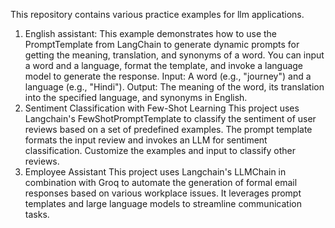 This repository contains various practice examples for llm applications.

1) English assistant:
    This example demonstrates how to use the PromptTemplate from LangChain to generate dynamic prompts for getting the meaning, translation, and synonyms of a word. You can input a word and a language, format the template, and invoke a language model to generate the response.
    Input: A word (e.g., "journey") and a language (e.g., "Hindi").
    Output: The meaning of the word, its translation into the specified language, and synonyms in English.
2) Sentiment Classification with Few-Shot Learning
This project uses Langchain's FewShotPromptTemplate to classify the sentiment of user reviews based on a set of predefined examples. The prompt template formats the input review and invokes an LLM for sentiment classification. Customize the examples and input to classify other reviews.
3) Employee Assistant
This project uses Langchain's LLMChain in combination with Groq to automate the generation of formal email responses based on various workplace issues. It leverages prompt templates and large language models to streamline communication tasks.
